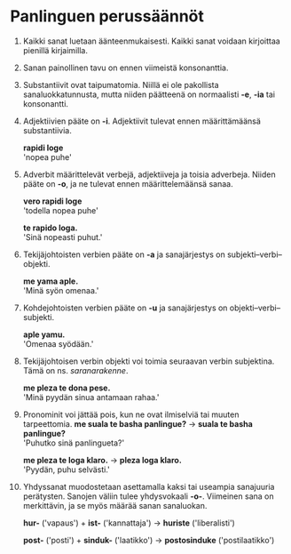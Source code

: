 
# Panlinguen perussäännöt

1. Kaikki sanat luetaan äänteenmukaisesti.
   Kaikki sanat voidaan kirjoittaa pienillä kirjaimilla.
2. Sanan painollinen tavu on ennen viimeistä konsonanttia.
3.  Substantiivit ovat taipumatomia.
    Niillä ei ole pakollista sanaluokkatunnusta,
    mutta niiden päätteenä on normaalisti **-e**, **-ia** tai konsonantti.
4.  Adjektiivien pääte on **-i**.
    Adjektiivit tulevat ennen määrittämäänsä substantiivia.

    **rapidi loge**  
    'nopea puhe'
5.  Adverbit määrittelevät verbejä, adjektiiveja ja toisia adverbeja.
    Niiden pääte on **-o**,
    ja ne tulevat ennen määrittelemäänsä sanaa.

    **vero rapidi loge**  
    'todella nopea puhe'

    **te rapido loga.**  
    'Sinä nopeasti puhut.'
6.  Tekijäjohtoisten verbien pääte on **-a**
    ja sanajärjestys on subjekti–verbi–objekti.

    **me yama aple.**  
    'Minä syön omenaa.'
7.  Kohdejohtoisten verbien pääte on **-u**
    ja sanajärjestys on objekti–verbi–subjekti.

    **aple yamu.**  
    'Omenaa syödään.'
8. Tekijäjohtoisen verbin objekti voi toimia seuraavan verbin subjektina.
   Tämä on ns. _saranarakenne_.

    **me pleza te dona pese.**  
    'Minä pyydän sinua antamaan rahaa.'
9. Pronominit voi jättää pois, kun ne ovat ilmiselviä tai muuten tarpeettomia.
    **me suala te basha panlingue?** → **suala te basha panlingue?**  
    'Puhutko sinä panlingueta?'

    **me pleza te loga klaro.** →  **pleza loga klaro.**  
    'Pyydän, puhu selvästi.'
10. Yhdyssanat muodostetaan asettamalla kaksi tai useampia sanajuuria perätysten.
    Sanojen väliin tulee yhdysvokaali **-o-**.
    Viimeinen sana on merkittävin, ja se myös määrää sanan sanaluokan.

    **hur-** ('vapaus') + **ist-** ('kannattaja') → **huriste** ('liberalisti')
    
    **post-** ('posti') + **sinduk-** ('laatikko') → **postosinduke** ('postilaatikko')

